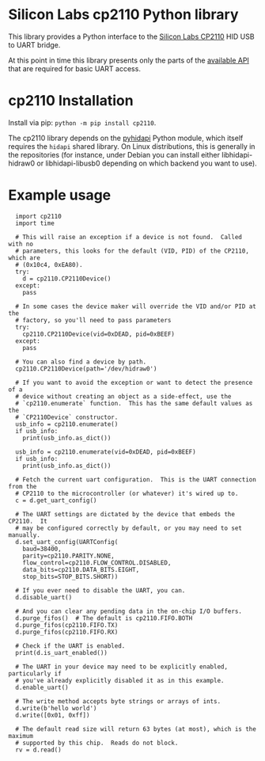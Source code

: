 # Silicon Labs cp2110 Python library

This library provides a Python interface to the [Silicon Labs CP2110](https://www.silabs.com/documents/public/data-sheets/CP2110.pdf) HID USB to UART bridge.

At this point in time this library presents only the parts of the [available API](https://www.silabs.com/documents/public/application-notes/AN434-CP2110-4-Interface-Specification.pdf) that are required for basic UART access.

#  cp2110 Installation

Install via pip: `python -m pip install cp2110`.

The cp2110 library depends on the [pyhidapi](https://github.com/apmorton/pyhidapi) Python module, which itself requires the `hidapi` shared library.  On Linux distributions, this is generally in the repositories (for instance, under Debian you can install either libhidapi-hidraw0 or libhidapi-libusb0 depending on which backend you want to use).

# Example usage

```
  import cp2110
  import time

  # This will raise an exception if a device is not found.  Called with no
  # parameters, this looks for the default (VID, PID) of the CP2110, which are
  # (0x10c4, 0xEA80).
  try:
    d = cp2110.CP2110Device()
  except:
    pass

  # In some cases the device maker will override the VID and/or PID at the
  # factory, so you'll need to pass parameters
  try:
    cp2110.CP2110Device(vid=0xDEAD, pid=0xBEEF)
  except:
    pass

  # You can also find a device by path.
  cp2110.CP2110Device(path='/dev/hidraw0')

  # If you want to avoid the exception or want to detect the presence of a
  # device without creating an object as a side-effect, use the
  # `cp2110.enumerate` function.  This has the same default values as the
  # `CP2110Device` constructor.
  usb_info = cp2110.enumerate()
  if usb_info:
    print(usb_info.as_dict())

  usb_info = cp2110.enumerate(vid=0xDEAD, pid=0xBEEF)
  if usb_info:
    print(usb_info.as_dict())

  # Fetch the current uart configuration.  This is the UART connection from the
  # CP2110 to the microcontroller (or whatever) it's wired up to.
  c = d.get_uart_config()

  # The UART settings are dictated by the device that embeds the CP2110.  It
  # may be configured correctly by default, or you may need to set manually.
  d.set_uart_config(UARTConfig(
    baud=38400,
    parity=cp2110.PARITY.NONE,
    flow_control=cp2110.FLOW_CONTROL.DISABLED,
    data_bits=cp2110.DATA_BITS.EIGHT,
    stop_bits=STOP_BITS.SHORT))

  # If you ever need to disable the UART, you can.
  d.disable_uart()

  # And you can clear any pending data in the on-chip I/O buffers.
  d.purge_fifos()  # The default is cp2110.FIFO.BOTH
  d.purge_fifos(cp2110.FIFO.TX)
  d.purge_fifos(cp2110.FIFO.RX)

  # Check if the UART is enabled.
  print(d.is_uart_enabled())

  # The UART in your device may need to be explicitly enabled, particularly if
  # you've already explicitly disabled it as in this example.
  d.enable_uart()

  # The write method accepts byte strings or arrays of ints.
  d.write(b'hello world')
  d.write([0x01, 0xff])

  # The default read size will return 63 bytes (at most), which is the maximum
  # supported by this chip.  Reads do not block.
  rv = d.read()

```

